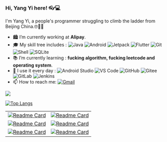 ### Hi, Yang Yi here!  👓💻

I'm Yang Yi, a people's programmer struggling to climb the ladder from Beijing China.🤓🤦‍♂️

- 🏙 I’m currently working at **Alipay**.
- 🎓 My skill tree includes : 
  ![Java](https://img.shields.io/badge/-Java-blue?style=flat&logo=java)
  ![Android](https://img.shields.io/badge/-Android-blue?style=flat&logo=android)
  ![Jetpack](https://img.shields.io/badge/-Jetpack-blue?style=flat&logo=android)
  ![Flutter](https://img.shields.io/badge/-Flutter-blue?style=flat&logo=flutter)
  ![Git](https://img.shields.io/badge/-Git-blue?style=flat&logo=git)
  ![Shell](https://img.shields.io/badge/-Shell-blue?style=flat&logo=Shell)
  ![SQLite](https://img.shields.io/badge/-SQLite-blue?style=flat&logo=SQLite)
- 📚 I’m currently learning : **fucking algorithm, fucking leetcode and operating system**.
- 🚀 I use it every day : 
  ![Android Studio](https://img.shields.io/badge/-Android%20Studio-c7b198?style=flat&logo=android-studio)
  ![VS Code](https://img.shields.io/badge/-VS%20Code-c7b198?style=flat&logo=visual-studio-code)
  ![GitHub](https://img.shields.io/badge/-GitHub-c7b198?style=flat&logo=GitHub)
  ![Gitee](https://img.shields.io/badge/-Gitee-c7b198?style=flat&logo=Gitee)
  ![GitLab](https://img.shields.io/badge/-GitLab-c7b198?style=flat&logo=GitLab)
  ![Jenkins](https://img.shields.io/badge/-Jenkins-c7b198?style=flat&logo=jenkins)
- 📫 How to reach me: 
  [![Gmail](https://img.shields.io/badge/-yangyirunning@163.com-FCA121?style=flat&logo=Gmail&link=mailto:yangyirunning@163.com)](mailto:yangyirunning@163.com)

![](https://github-readme-stats.vercel.app/api?username=yangyiRunning&count_private=true&&show_icons=true&theme=vue)

[![Top Langs](https://github-readme-stats.vercel.app/api/top-langs/?username=yangyiRunning&theme=vue)](https://github.com/yangyiRunning)

|||
|  ----  | ----  |
| [![Readme Card](https://github-readme-stats.vercel.app/api/pin/?username=yangyiRunning&repo=Exploring_Flutter_in_action&theme=vue&show_owner=false)](https://github.com/yangyiRunning/Exploring_Flutter_in_action)  | [![Readme Card](https://github-readme-stats.vercel.app/api/pin/?username=yangyiRunning&repo=DataStructureAlgorithmsJava&theme=vue&show_owner=false)](https://github.com/yangyiRunning/DataStructureAlgorithmsJava) |
| [![Readme Card](https://github-readme-stats.vercel.app/api/pin/?username=yangyiRunning&repo=Android_mind_map&theme=vue&show_owner=false)](https://github.com/yangyiRunning/Android_mind_map)  | [![Readme Card](https://github-readme-stats.vercel.app/api/pin/?username=yangyiRunning&repo=JavaAndroidInterview&theme=vue&show_owner=false)](https://github.com/yangyiRunning/JavaAndroidInterview) |
| [![Readme Card](https://github-readme-stats.vercel.app/api/pin/?username=yangyiRunning&repo=Beijing-House&theme=vue&show_owner=false)](https://github.com/yangyiRunning/Beijing-House)  | [![Readme Card](https://github-readme-stats.vercel.app/api/pin/?username=yangyiRunning&repo=DesignMode&theme=vue&show_owner=false)](https://github.com/yangyiRunning/DesignMode) |
